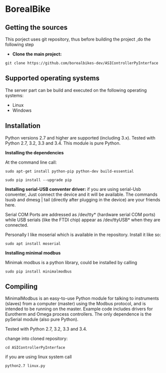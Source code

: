 # BorealBike

## Getting the sources

This porject uses git repository, thus before building the project ,do the following step

* **Clone the main project:** 

```shell 
git clone https://github.com/borealbikes-dev/ASIControllerPyInterface
```

## Supported operating systems

The server part can be build and executed on the following operating systems:

 * Linux
 * Windows
 

## Installation

Python versions 2.7 and higher are supported (including 3.x). Tested with Python 2.7, 3.2, 3.3 and 3.4. This module is pure Python.

**Installing the dependencies**

At the command line call:

```shell
sudo apt-get install python-pip python-dev build-essential 

sudo pip install --upgrade pip

```

**Installing serial-USB conventer driver:**
if you are using serial-Usb conventer, Just connect the device and it will be available. The commands lsusb and dmesg | tail (directly after plugging in the device) are your friends here.

Serial COM Ports are addressed as /dev/tty* (hardware serial COM ports) while USB serials (like the FTDI chip) appear as /dev/ttyUSB* when they are connected.

Personally I like moserial which is available in the repository. Install it like so:

```shell
sudo apt install moserial
```

**Installing minimal modbus**

Minimak modbus is a python library, could be installed by calling 

```shell
sudo pip install minimalmodbus
```

## Compiling 

MinimalModbus is an easy-to-use Python module for talking to instruments (slaves) from a computer (master) using the Modbus protocol, and is intended to be running on the master. Example code includes drivers for Eurotherm and Omega process controllers. The only dependence is the pySerial module (also pure Python).

Tested with Python 2.7, 3.2, 3.3 and 3.4.

change into cloned repository:

```shell
cd ASIControllerPyInterface
```

if you are using linux system call 

```shell
python2.7 linux.py
```
